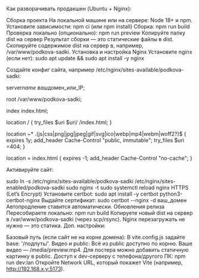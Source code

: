 Как разворачивать продакшен (Ubuntu + Nginx):

Сборка проекта
На локальной машине или на сервере:
Node 18+ и npm.
Установите зависимости:
npm ci (или npm install)
Сборка:
npm run build
Проверка локально (опционально):
npm run preview
Копируйте папку dist на сервер
Результат сборки — это статические файлы в dist.
Скопируйте содержимое dist на сервер в, например, /var/www/podkova-sadki.
Установка и настройка Nginx
Установите nginx (если нет): sudo apt update && sudo apt install -y nginx

Создайте конфиг сайта, например /etc/nginx/sites-available/podkova-sadki:

server*name ваш*домен_или_IP;

root /var/www/podkova-sadki;

index index.html;

location / { try_files $uri $uri/ /index.html; }

location ~\* .(js|css|png|jpg|jpeg|gif|svg|ico|webp|mp4|webm|woff2?)$ { expires 1y; add_header Cache-Control "public, immutable"; try_files $uri =404; }

location = index.html { expires -1; add_header Cache-Control "no-cache"; }

Активируйте сайт:

sudo ln -s /etc/nginx/sites-available/podkova-sadki /etc/nginx/sites-enabled/podkova-sadki
sudo nginx -t
sudo systemctl reload nginx
HTTPS (Let’s Encrypt)
Установите certbot: sudo apt install -y certbot python3-certbot-nginx
Выдайте сертификат: sudo certbot --nginx -d ваш_домен
Автопродление ставится автоматически.
Обновления релиза
Пересобираете локально: npm run build
Копируете новый dist на сервер в /var/www/podkova-sadki (через scp/rsync).
Nginx перезагружать не нужно — это статика.
Доп. настройки:

Базовый путь (если сайт не на корне домена):
В vite.config.js задайте base: '/подпуть/'.
Видео и public:
Всё из public доступно по корню. Ваше видео — /media/preview.mp4.
Для постера можно добавить статичную картинку в public.
Доступ к dev-серверу с телефона/другого ПК:
npm run dev:lan
Откройте Network URL, который покажет Vite (например, http://192.168.x.y:5173).
